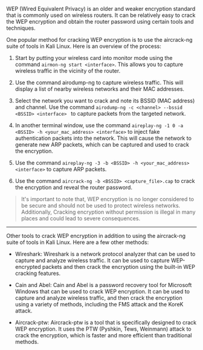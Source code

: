 WEP (Wired Equivalent Privacy) is an older and weaker encryption standard that is commonly used on wireless routers. It can be relatively easy to crack the WEP encryption and obtain the router password using certain tools and techniques.

One popular method for cracking WEP encryption is to use the aircrack-ng suite of tools in Kali Linux. Here is an overview of the process:

1. Start by putting your wireless card into monitor mode using the command `airmon-ng start <interface>`. This allows you to capture wireless traffic in the vicinity of the router.

2. Use the command airodump-ng <interface> to capture wireless traffic. This will display a list of nearby wireless networks and their MAC addresses.

3. Select the network you want to crack and note its BSSID (MAC address) and channel. Use the command `airodump-ng -c <channel> --bssid <BSSID> <interface> ` to capture packets from the targeted network.

4. In another terminal window, use the command `aireplay-ng -1 0 -a <BSSID> -h <your_mac_address> <interface>` to inject fake authentication packets into the network. This will cause the network to generate new ARP packets, which can be captured and used to crack the encryption.

5. Use the command `aireplay-ng -3 -b <BSSID> -h <your_mac_address> <interface>` to capture ARP packets.

6. Use the command `aircrack-ng -b <BSSID> <capture_file>.cap` to crack the encryption and reveal the router password.

> It's important to note that, WEP encryption is no longer considered to be secure and should not be used to protect wireless networks. Additionally, Cracking encryption without permission is illegal in many places and could lead to severe consequences.

---

Other tools to crack WEP encryption in addition to using the aircrack-ng suite of tools in Kali Linux. Here are a few other methods:

* Wireshark: Wireshark is a network protocol analyzer that can be used to capture and analyze wireless traffic. It can be used to capture WEP-encrypted packets and then crack the encryption using the built-in WEP cracking features.

* Cain and Abel: Cain and Abel is a password recovery tool for Microsoft Windows that can be used to crack WEP encryption. It can be used to capture and analyze wireless traffic, and then crack the encryption using a variety of methods, including the FMS attack and the KoreK attack.

* Aircrack-ptw: Aircrack-ptw is a tool that is specifically designed to crack WEP encryption. It uses the PTW (Pyshkin, Tews, Weinmann) attack to crack the encryption, which is faster and more efficient than traditional methods.
